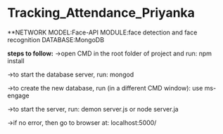 # Tracking_Attendance_Priyanka

**NETWORK MODEL:Face-API
MODULE:face detection and face recognition
DATABASE:MongoDB

**steps to follow:**
->open CMD in the root folder of project and run:
npm install

->to start the database server, run:
mongod

->to create the new database, run (in a different CMD window):
use ms-engage

->to start the server, run:
demon server.js 
or node server.ja

->if no error, then go to browser at:
localhost:5000/
